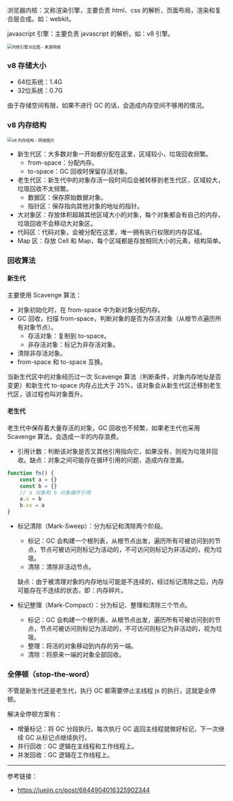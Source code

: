 

浏览器内核：又称渲染引擎，主要负责 html、css 的解析，页面布局，渲染和复合层合成。如：webkit。

javascript 引擎：主要负责 javascript 的解析。如：v8 引擎。

<img src="https://segmentfault.com/img/bV5zow" alt="内核引擎对应图 - 来源网络" style="zoom: 67%;" />

### v8 存储大小

- 64位系统：1.4G
- 32位系统：0.7G

由于存储空间有限，如果不进行 GC 的话，会造成内存空间不够用的情况。

### v8 内存结构

<img src="https://p1-jj.byteimg.com/tos-cn-i-t2oaga2asx/gold-user-assets/2019/12/8/16ee12280b78399d~tplv-t2oaga2asx-watermark.awebp" alt="v8 内存结构 - 网络图片" style="zoom:67%;" />

- 新生代区：大多数对象一开始都分配在这里，区域较小，垃圾回收频繁。
  - from-space：分配内存。
  - to-space：GC 回收时保留存活对象。
- 老生代区：新生代中的对象存活一段时间后会被转移到老生代区，区域较大，垃圾回收不太频繁。
  - 数据区：保存原始数据对象。
  - 指针区：保存指向其他对象的地址的指针。
- 大对象区：存放体积超越其他区域大小的对象，每个对象都会有自己的内存，垃圾回收不会移动大对象区。
- 代码区：代码对象，会被分配在这里，唯一拥有执行权限的内存区域。
- Map 区：存放 Cell 和 Map，每个区域都是存放相同大小的元素，结构简单。

### 回收算法

#### 新生代

主要使用 Scavenge 算法：

- 对象初始化时，在 from-space 中为新对象分配内存。
- GC 回收，扫描 from-space，判断对象的是否为存活对象（从根节点遍历所有对象节点）。
  - 存活对象：复制到 to-space。
  - 非存活对象：标记为非存活对象。
- 清除非存活对象。
- from-space 和 to-space 互换。

当新生代区中的对象经历过一次 Scavenge 算法（判断条件，对象内存地址是否变更）和新生代 to-space 内存占比大于 25%，该对象会从新生代区迁移到老生代区，该过程也叫对象晋升。

#### 老生代

老生代中保存着大量存活的对象，GC 回收也不频繁，如果老生代也采用 Scavenge 算法，会造成一半的内存浪费。

- 引用计数：判断该对象是否又其他引用指向它，如果没有，则视为垃圾并回收。缺点：对象之间可能存在循环引用的问题，造成内存泄漏。

```js
function fn() {
    const a = {}
    const b = {}
    // a 对象和 b 对象循环引用
    a.x = b
    b.xx = a
}
```

- 标记清除（Mark-Sweep）：分为标记和清除两个阶段。

  - 标记：GC 会构建一个根列表，从根节点出发，遍历所有可被访问到的节点，节点可被访问则标记为活动的，不可访问则标记为非活动的，视为垃圾。
  - 清除：清除非活动节点。

  缺点：由于被清理对象的内存地址可能是不连续的，经过标记清除之后，内存可能存在不连续的状态，即：内存碎片。

- 标记整理（Mark-Compact）：分为标记、整理和清除三个节点。

  - 标记：GC 会构建一个根列表，从根节点出发，遍历所有可被访问到的节点，节点可被访问则标记为活动的，不可访问则标记为非活动的，视为垃圾。
  - 整理：将活的对象移动到内存的另一端。
  - 清除：将原来一端的对象全部回收。

### 全停顿（stop-the-word）

不管是新生代还是老生代，执行 GC 都需要停止主线程 js 的执行，这就是全停顿。

解决全停顿方案有：

- 增量标记：将 GC 分段执行。每次执行 GC 返回主线程就做好标记，下一次继续 GC 从标记点继续执行。
- 并行回收：GC 逻辑在主线程和工作线程上。
- 并发回收：GC 逻辑在工作线程上。

---

参考链接：

- https://juejin.cn/post/6844904016325902344